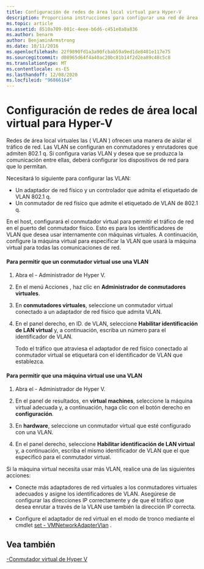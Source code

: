 ```yaml
---
title: Configuración de redes de área local virtual para Hyper-V
description: Proporciona instrucciones para configurar una red de área local virtual (VLAN) para que la usen las máquinas virtuales en un host de Hyper-V.
ms.topic: article
ms.assetid: 8510a709-001c-4eee-b6d6-c451e8a8a836
ms.author: benarm
author: BenjaminArmstrong
ms.date: 10/11/2016
ms.openlocfilehash: 22f9890fd1a3a90fcbab59a9ed1de8481e117e75
ms.sourcegitcommit: d08965d64f4a40ac20bc81b14f2d2ea89c48c5c8
ms.translationtype: MT
ms.contentlocale: es-ES
ms.lasthandoff: 12/08/2020
ms.locfileid: "96866164"
---
```

# <a name="configure-virtual-local-area-networks-for-hyper-v"></a>Configuración de redes de área local virtual para Hyper-V
Redes de área local virtuales las \( VLAN \) ofrecen una manera de aislar el tráfico de red. Las VLAN se configuran en conmutadores y enrutadores que admiten 802.1 q. Si configura varias VLAN y desea que se produzca la comunicación entre ellas, deberá configurar los dispositivos de red para que lo permitan.

Necesitará lo siguiente para configurar las VLAN:

- Un adaptador de red físico y un controlador que admita el etiquetado de VLAN 802.1 q.
- Un conmutador de red físico que admite el etiquetado de VLAN de 802.1 q.

En el host, configurará el conmutador virtual para permitir el tráfico de red en el puerto del conmutador físico. Esto es para los identificadores de VLAN que desea usar internamente con máquinas virtuales. A continuación, configure la máquina virtual para especificar la VLAN que usará la máquina virtual para todas las comunicaciones de red.

#### <a name="to-allow-a-virtual-switch-to-use-a-vlan"></a>Para permitir que un conmutador virtual use una VLAN

1. Abra el \- Administrador de Hyper V.

2. En el menú Acciones , haz clic en **Administrador de conmutadores virtuales**.

3. En **conmutadores virtuales**, seleccione un conmutador virtual conectado a un adaptador de red físico que admita VLAN.

4. En el panel derecho, en ID. de VLAN, seleccione **Habilitar identificación de LAN virtual** y, a continuación, escriba un número para el identificador de VLAN.

    Todo el tráfico que atraviesa el adaptador de red físico conectado al conmutador virtual se etiquetará con el identificador de VLAN que establezca.

#### <a name="to-allow-a-virtual-machine-to-use-a-vlan"></a>Para permitir que una máquina virtual use una VLAN

1. Abra el \- Administrador de Hyper V.

2. En el panel de resultados, en **virtual machines**, seleccione la máquina virtual adecuada y, a continuación, haga clic con el botón derecho en **configuración**.

3. En **hardware**, seleccione un conmutador virtual que esté configurado con una VLAN.

4. En el panel derecho, seleccione **Habilitar identificación de LAN virtual** y, a continuación, escriba el mismo identificador de VLAN que el que especificó para el conmutador virtual.

Si la máquina virtual necesita usar más VLAN, realice una de las siguientes acciones:

- Conecte más adaptadores de red virtuales a los conmutadores virtuales adecuados y asigne los identificadores de VLAN. Asegúrese de configurar las direcciones IP correctamente y de que el tráfico que desea enrutar a través de la VLAN use también la dirección IP correcta.

- Configure el adaptador de red virtual en el modo de tronco mediante el cmdlet [set \- VMNetworkAdapterVlan](/powershell/module/hyper-v/set-vmnetworkadaptervlan) .

## <a name="see-also"></a>Vea también

[\-Conmutador virtual de Hyper V](../../hyper-v-virtual-switch/hyper-v-virtual-switch.md)

